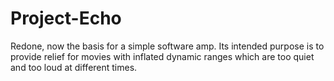 # Project-Echo
Redone, now the basis for a simple software amp. Its intended purpose is to provide relief for movies with inflated dynamic ranges which are too quiet and too loud at different times.